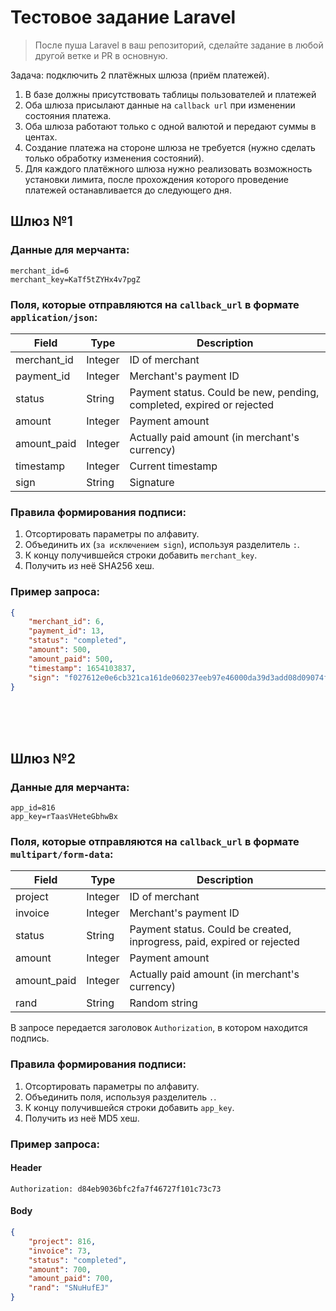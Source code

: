 # Тестовое задание Laravel

> После пуша Laravel в ваш репозиторий, сделайте задание в любой другой ветке и PR в основную.

Задача: подключить 2 платёжных шлюза (приём платежей).

1. В базе должны присутствовать таблицы пользователей и платежей
2. Оба шлюза присылают данные на `callback url` при изменении состояния платежа.
3. Оба шлюза работают только с одной валютой и передают суммы в центах.
4. Создание платежа на стороне шлюза не требуется (нужно сделать только обработку изменения состояний).
5. Для каждого платёжного шлюза нужно реализовать возможность установки лимита, после прохождения которого проведение
   платежей останавливается до следующего дня.

## Шлюз №1

### Данные для мерчанта:

```
merchant_id=6
merchant_key=KaTf5tZYHx4v7pgZ
```

### Поля, которые отправляются на `callback_url` в формате `application/json`:

| Field       | Type    | Description                                                           |
|-------------|---------|-----------------------------------------------------------------------|
| merchant_id | Integer | ID of merchant                                                        |
| payment_id  | Integer | Merchant's payment ID                                                 |
| status      | String  | Payment status. Could be new, pending, completed, expired or rejected |
| amount      | Integer | Payment amount                                                        |
| amount_paid | Integer | Actually paid amount (in merchant's currency)                         |
| timestamp   | Integer | Current timestamp                                                     |
| sign        | String  | Signature                                                             |

### Правила формирования подписи:

1. Отсортировать параметры по алфавиту.
2. Объединить их (`за исключением sign`), используя разделитель `:`.
3. К концу получившейся строки добавить `merchant_key`.
4. Получить из неё SHA256 хеш.

### Пример запроса:

```json
{
    "merchant_id": 6,
    "payment_id": 13,
    "status": "completed",
    "amount": 500,
    "amount_paid": 500,
    "timestamp": 1654103837,
    "sign": "f027612e0e6cb321ca161de060237eeb97e46000da39d3add08d09074f931728"
}
```

<br><br><br>

## Шлюз №2

### Данные для мерчанта:

```
app_id=816
app_key=rTaasVHeteGbhwBx
```

### Поля, которые отправляются на `callback_url` в формате `multipart/form-data`:

| Field       | Type    | Description                                                             |
|-------------|---------|-------------------------------------------------------------------------|
| project     | Integer | ID of merchant                                                          |
| invoice     | Integer | Merchant's payment ID                                                   |
| status      | String  | Payment status. Could be created, inprogress, paid, expired or rejected |
| amount      | Integer | Payment amount                                                          |
| amount_paid | Integer | Actually paid amount (in merchant's currency)                           |
| rand        | String  | Random string                                                           |

В запросе передается заголовок `Authorization`, в котором находится подпись.

### Правила формирования подписи:

1. Отсортировать параметры по алфавиту.
2. Объединить поля, используя разделитель `.`.
3. К концу получившейся строки добавить `app_key`.
4. Получить из неё MD5 хеш.

### Пример запроса:

#### Header

```
Authorization: d84eb9036bfc2fa7f46727f101c73c73
```

#### Body

```json
{
    "project": 816,
    "invoice": 73,
    "status": "completed",
    "amount": 700,
    "amount_paid": 700,
    "rand": "SNuHufEJ"
}
```
